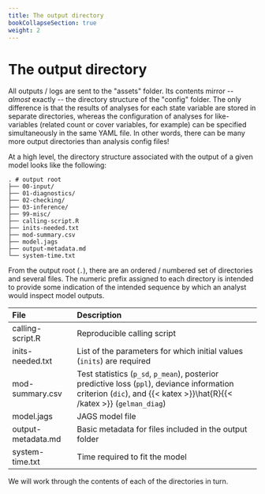 ```yaml
---
title: The output directory
bookCollapseSection: true
weight: 2
---
```


# The output directory

All outputs / logs are sent to the "assets" folder. Its contents mirror -- _almost_ exactly -- the directory structure of the "config" folder. The only difference is that the results of analyses for each state variable are stored in separate directories, whereas the configuration of analyses for like-variables (related count or cover variables, for example) can be specified simultaneously in the same YAML file. In other words, there can be many more output directories than analysis config files!

At a high level, the directory structure associated with the output of a given model looks like the following:

    . # output root
    ├── 00-input/
    ├── 01-diagnostics/
    ├── 02-checking/
    ├── 03-inference/
    ├── 99-misc/
    ├── calling-script.R   
    ├── inits-needed.txt   
    ├── mod-summary.csv    
    ├── model.jags         
    ├── output-metadata.md 
    └── system-time.txt

From the output root (`.`), there are an ordered / numbered set of directories and several files. The numeric prefix assigned to each directory is intended to provide some indication of the intended sequence by which an analyst would inspect model outputs.

| __File__ | __Description__ |
|:---|:---|
| calling-script.R | Reproducible calling script |
| inits-needed.txt | List of the parameters for which initial values (`inits`) are required |
| mod-summary.csv | Test statistics (`p_sd`, `p_mean`), posterior predictive loss (`ppl`), deviance information criterion (`dic`), and {{< katex >}}\hat{R}{{< /katex >}} (`gelman_diag`) |
| model.jags | JAGS model file |
| output-metadata.md | Basic metadata for files included in the output folder |
| system-time.txt | Time required to fit the model |

We will work through the contents of each of the directories in turn.